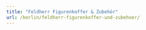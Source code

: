```yaml
---
title: "Feldherr Figurenkoffer & Zubehör"
url: /berlin/feldherr-figurenkoffer-und-zubehoer/
---
```

